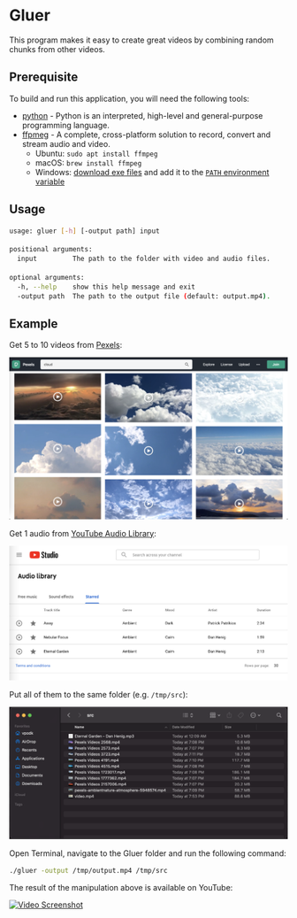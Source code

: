 # Gluer

This program makes it easy to create great videos by combining random chunks from other videos.

## Prerequisite
To build and run this application, you will need the following tools:

- [python](https://www.python.org/downloads/) - Python is an interpreted, high-level and general-purpose programming language.
- [ffpmeg](https://ffmpeg.org/download.html) - A complete, cross-platform solution to record, convert and stream audio and video.
  - Ubuntu: `sudo apt install ffmpeg`
  - macOS: `brew install ffmpeg`
  - Windows: [download exe files](https://ffmpeg.org/download.html#build-windows) and add it to the [`PATH` environment variable](https://docs.microsoft.com/en-us/previous-versions/office/developer/sharepoint-2010/ee537574(v=office.14))


## Usage
```bash
usage: gluer [-h] [-output path] input

positional arguments:
  input         The path to the folder with video and audio files.

optional arguments:
  -h, --help    show this help message and exit
  -output path  The path to the output file (default: output.mp4).
```

## Example
Get 5 to 10 videos from [Pexels](https://www.pexels.com/search/videos/cloud/):

![Pexels Screenshot](screenshots/pexels-screenshot.png)

Get 1 audio from [YouTube Audio Library](https://youtube.com/audiolibrary):

![Pexels Screenshot](screenshots/youtube-audio-library.png)

Put all of them to the same folder (e.g. `/tmp/src`):

![Pexels Screenshot](screenshots/finder-src-folder.png)

Open Terminal, navigate to the Gluer folder and run the following command:

```bash
./gluer -output /tmp/output.mp4 /tmp/src
```

The result of the manipulation above is available on YouTube:

[![Video Screenshot](https://img.youtube.com/vi/wGfS8M6qrnw/0.jpg)](https://www.youtube.com/watch?v=wGfS8M6qrnw)
